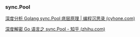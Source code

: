 ### sync.Pool



[深度分析 Golang sync.Pool 底层原理 | 编程沉思录 (cyhone.com)](https://www.cyhone.com/articles/think-in-sync-pool/)

[深度解密 Go 语言之 sync.Pool - 知乎 (zhihu.com)](https://zhuanlan.zhihu.com/p/133638023)